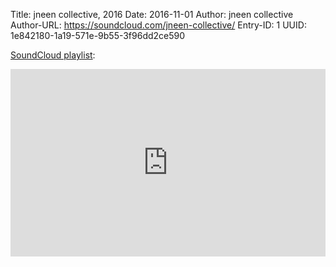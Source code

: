Title: jneen collective, 2016
Date: 2016-11-01
Author: jneen collective
Author-URL: https://soundcloud.com/jneen-collective/
Entry-ID: 1
UUID: 1e842180-1a19-571e-9b55-3f96dd2ce590

[SoundCloud playlist](https://soundcloud.com/jneen-collective/novembeat-2016):

<iframe width="100%" height="300" scrolling="no" frameborder="no" allow="autoplay" src="https://w.soundcloud.com/player/?url=https%3A//api.soundcloud.com/tracks/332062545&color=%23ff5500&auto_play=false&hide_related=false&show_comments=true&show_user=true&show_reposts=false&show_teaser=true&visual=true"></iframe>
